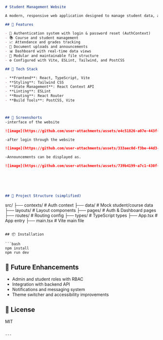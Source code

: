 
```markdown
# Student Management Website

A modern, responsive web application designed to manage student data, attendance, grades, documents, and communication within an academic institution. Built using **React**, **TypeScript**, and **Tailwind CSS**, the system offers a clean UI and role-based access for administrators and students.

## 🚀 Features

- 🔐 Authentication system with login & password reset (AuthContext)
- 📚 Course and student management
- 📈 Attendance and grades tracking
- 📄 Document uploads and announcements
- 📊 Dashboard with real-time data views
- 📁 Modular and maintainable file structure
- ⚙️ Configured with Vite, ESLint, Tailwind, and PostCSS

## 📂 Tech Stack

- **Frontend**: React, TypeScript, Vite
- **Styling**: Tailwind CSS
- **State Management**: React Context API
- **Linting**: ESLint
- **Routing**: React Router
- **Build Tools**: PostCSS, Vite



## 🚀 Screenshorts
-interface of the website

![image](https://github.com/user-attachments/assets/e4c51826-a07e-443f-8d77-76eae5c6a1a5)

-after login through the website

![image](https://github.com/user-attachments/assets/333aec0d-f3be-44d3-a545-5b5031f65080)

-Announcements can be displayed as.

![image](https://github.com/user-attachments/assets/739b4199-a7c1-430f-8a2b-3072f490976c)






## 📁 Project Structure (simplified)

```

src/
├── contexts/          # Auth context
├── data/              # Mock student/course data
├── layouts/           # Layout components
├── pages/             # Auth & Dashboard pages
├── routes/            # Routing config
├── types/             # TypeScript types
├── App.tsx            # App entry
├── main.tsx           # Vite main file

````

## 📦 Installation

```bash
npm install
npm run dev
````

## 🧠 Future Enhancements

* Admin and student roles with RBAC
* Integration with backend API
* Notifications and messaging system
* Theme switcher and accessibility improvements

## 📜 License

MIT

```

---
